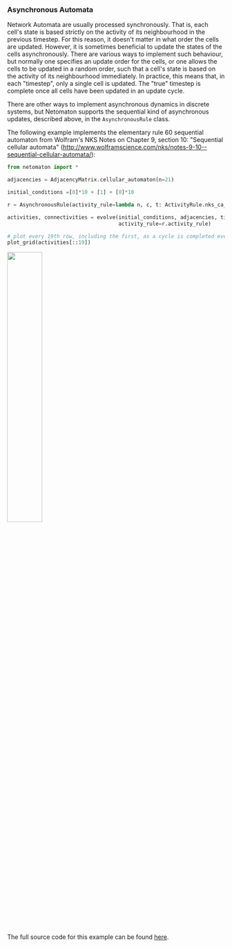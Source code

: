 ### Asynchronous Automata

Network Automata are usually processed synchronously. That is, each cell's
state is based strictly on the activity of its neighbourhood in the previous
timestep. For this reason, it doesn't matter in what order the cells are
updated. However, it is sometimes beneficial to update the states of the
cells asynchronously. There are various ways to implement such behaviour,
but normally one specifies an update order for the cells, or one allows the
cells to be updated in a random order, such that a cell's state is based
on the activity of its neighbourhood immediately. In practice, this means
that, in each "timestep", only a single cell is updated. The "true" timestep
is complete once all cells have been updated in an update cycle.

There are other ways to implement asynchronous dynamics in discrete
systems, but Netomaton supports the sequential kind of asynchronous updates,
described above, in the `AsynchronousRule` class.

The following example implements the elementary rule 60 sequential
automaton from Wolfram's NKS Notes on Chapter 9, section 10:
"Sequential cellular automata" (http://www.wolframscience.com/nks/notes-9-10--sequential-cellular-automata/):

```python
from netomaton import *

adjacencies = AdjacencyMatrix.cellular_automaton(n=21)

initial_conditions =[0]*10 + [1] + [0]*10

r = AsynchronousRule(activity_rule=lambda n, c, t: ActivityRule.nks_ca_rule(n, c, 60), update_order=range(1, 20))

activities, connectivities = evolve(initial_conditions, adjacencies, timesteps=19*20,
                                    activity_rule=r.activity_rule)

# plot every 19th row, including the first, as a cycle is completed every 19 rows
plot_grid(activities[::19])
```
<img src="https://raw.githubusercontent.com/lantunes/netomaton/master/resources/rule60async.png" width="40%"/>

The full source code for this example can be found [here](https://github.com/lantunes/netomaton/blob/master/demos/asynchronous_automata/asynchronous_automata_demo.py).
